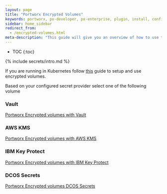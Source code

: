 ```yaml
---
layout: page
title: "Portworx Encrypted Volumes"
keywords: portworx, px-developer, px-enterprise, plugin, install, configure, container, storage, encryption
sidebar: home_sidebar
redirect_from:
  - /encrypted-volumes.html
meta-description: "This guide will give you an overview of how to use the Encryption feature for Portworx volumes. Read the full overview here!"
---
```


* TOC
{:toc}

{% include secrets/intro.md %}


If you are running in Kubernetes follow [this](/scheduler/kubernetes/encrypted-volumes.html) guide to setup and use encrypted volumes.


Based on your configured secret provider select one of the following volume

### Vault

[Portworx Encrypted volumes with Vault](/manage/secrets/encrypted-volumes-vault.html)

### AWS KMS

[Portworx Encrypted volumes with AWS KMS](/manage/secrets/encrypted-volumes-aws.html)


### IBM Key Protect

[Portworx Encrypted volumes with IBM Key Protect](/manage/secrets/encrypted-volumes-ibm-kp.html)


### DCOS Secrets

[Portworx Encrypted volumes DCOS Secrets](/manage/secrets/encrypted-volumes-dcos.html)